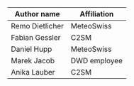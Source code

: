 | Author name             | Affiliation                                         |
| ----------------------- | --------------------------------------------------- |
| Remo Dietlicher         | MeteoSwiss                                          |
| Fabian Gessler          | C2SM                                                |
| Daniel Hupp             | MeteoSwiss                                          |
| Marek Jacob             | DWD employee                                        |
| Anika Lauber            | C2SM                                                |
